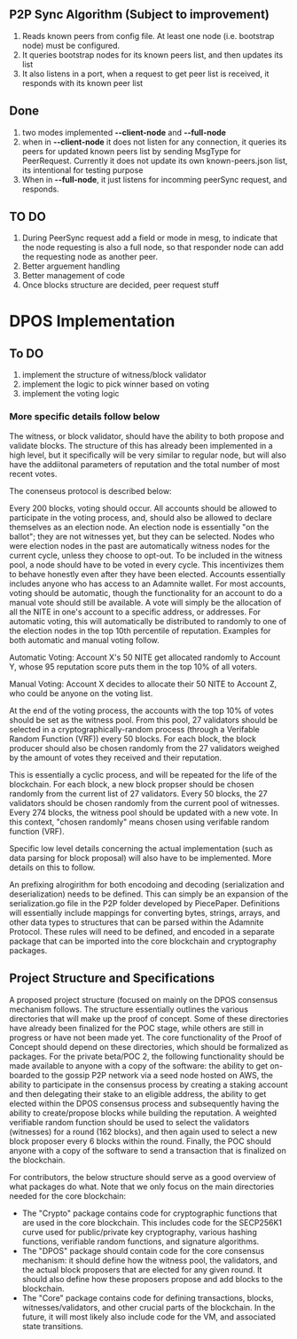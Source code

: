 ## P2P Sync Algorithm (Subject to improvement)
 1. Reads known peers from config file. At least one node (i.e. bootstrap node) must be configured.
 2. It queries bootstrap nodes for its known peers list, and then updates its list
 3. It also listens in a port, when a request to get peer list is received, it responds with its known peer list

 ## Done
 1. two modes implemented **--client-node** and **--full-node**
 2. when in  **--client-node** it does not listen for any connection, it queries its peers for updated known peers list by sending MsgType for PeerRequest. Currently it does not update its own known-peers.json list, its intentional for testing purpose
 3. When in **--full-node**, it just listens for incomming peerSync request, and responds.

 ## TO DO
 1. During PeerSync request add a field or mode in mesg, to indicate that the node requesting is also a full node, so that responder node can add the requesting node as another peer.
 2. Better arguement handling
 3. Better management of code
 4. Once blocks structure are decided, peer request stuff


# DPOS Implementation

## To DO 
1. implement the structure of witness/block validator
2. implement the logic to pick winner based on voting
3. implement the voting logic




### More specific details follow below


The witness, or block validator, should have the ability to both propose and validate blocks. The structure of this has already been implemented in a high level,
but it specifically will be very similar to regular node, but will also have the addiitonal parameters of reputation and the total number of most recent votes.

The conenseus protocol is described below:

Every 200 blocks, voting should occur. All accounts should be allowed to participate in the voting process, and, should also be allowed to declare themselves as an 
election node. An election node is essentially "on the ballot"; they are not witnesses yet, but they can be selected. Nodes who were election nodes in the past are 
automatically witness nodes for the current cycle, unless they choose to opt-out. To be included in the witness pool, a node should have to be voted in every cycle. 
This incentivizes them to behave honestly even after they have been elected. Accounts essentially includes anyone who has access to an
Adamnite wallet. For most accounts, voting should be automatic, though the functionality for an account to do a manual vote should still be available. A vote will 
simply be the allocation of all the NITE in one's account to a specific address, or addresses. For automatic voting, this will automatically be distributed 
to randomly to one of the election nodes in the top 10th percentile of reputation. Examples for both automatic and manual voting follow.

Automatic Voting: Account X's 50 NITE get allocated randomly to Account Y, whose 95 reputation score puts them in the top 10% of all voters.

Manual Voting: Account X decides to allocate their 50 NITE to Account Z, who could be anyone on the voting list.

At the end of the voting process, the accounts with the top 10% of votes should be set as the witness pool. From this pool, 27 validators should be selected in 
a cryptographically-random process (through a Verifable Random Function (VRF)) every 50 blocks. For each block, the block producer should also be chosen randomly 
from the 27 validators weighed by the amount of votes they received and their reputation. 

This is essentially a cyclic process, and will be repeated for the life of the blockchain. For each block, a new block propser should be chosen randomly from the current list of 27 validators. Every 50 blocks, the 27 validators should be chosen randomly from the current pool of witnesses. Every 274 blocks, the witness pool should be updated with a new vote. In this context, "chosen randomly" means chosen using verifable random function (VRF).

Specific low level details concerning the actual implementation (such as data parsing for block proposal) will also have to be implemented. More details on this to
follow. 

An prefixing alrogirithm for both encodoing and decoding (serialization and deserialization) needs to be defined. This can simply be an expansion of the 
serialization.go file in the P2P folder developed by PiecePaper. Definitions will essentially include mappings for converting bytes, strings, arrays, and other data types to structures that can be parsed within the Adamnite Protocol. These rules will need to be defined, and encoded in a separate package that can be imported into the core blockchain and cryptography packages. 


## Project Structure and Specifications

A proposed project structure (focused on mainly on the DPOS consensus mechanism follows. The structure essentially outlines the various directories that will make up the proof of concept. Some of these directories 
have already been finalized for the POC stage, while others are still in progress or have not been made yet. The core functionality of the Proof of Concept should depend on these directories, which should be formalized as packages. For the private beta/POC 2, the following functionality should be made available to anyone with a copy of the software: the ability to get on-boarded to the gossip P2P network via a seed node hosted on AWS, the ability to participate in the consensus process by creating a staking account and then delegating their stake to an eligible address, the ability to get elected within the DPOS consensus process and subsequently having the ability to create/propose blocks while building the reputation. A weighted verifiable random function should be used to select the validators (witnesses) for a round (162 blocks), and then again used to select a new block proposer every 6 blocks within the round. Finally, the POC should anyone with a copy of the software to send a transaction that is finalized on the blockchain.

For contributors, the below structure should serve as a good overview of what packages do what. Note that we only focus on the main directories needed for the core blockchain:

- The "Crypto" package contains code for cryptographic functions that are used in the core blockchain. This includes code for the SECP256K1 curve used for public/private key cryptography, various hashing functions, verifiable random functions, and signature algorithms. 
- The "DPOS" package should contain code for the core consensus mechanism: it should define how the witness pool, the validators, and the actual block proposers that are elected for any given round. It should also define how these proposers propose and add blocks to the blockchain.
- The "Core" package contains code for defining transactions, blocks, witnesses/validators, and other crucial parts of the blockchain. In the future, it will most likely also include code for the VM, and associated state transitions. 
